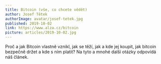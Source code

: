 ```yaml
---
title: Bitcoin (vše, co chcete vědět)
author: Josef Tětek
authorImage: avatar/josef-tetek.jpg
published: 2019-10-02
link: https://www.alza.cz/bitcoin
picture: articles/2019-10-02.jpg
---
```


Proč a jak Bitcoin vlastně vznikl, jak se těží, jak a kde jej koupit, jak bitcoin bezpečně držet a kde s ním platit? Na tyto a mnohé další otázky odpovídá náš článek.
